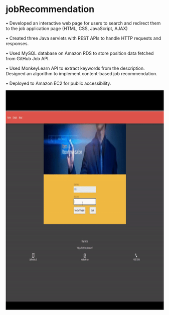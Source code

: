 # jobRecommendation


• Developed an interactive web page for users to search and redirect them to the job application page (HTML, CSS, JavaScript, AJAX)

• Created three Java servlets with REST APIs to handle HTTP requests and responses.

• Used MySQL database on Amazon RDS to store position data fetched from GitHub Job API.

• Used MonkeyLearn API to extract keywords from the description. Designed an algorithm to implement content-based job recommendation.

• Deployed to Amazon EC2 for public accessibility.


<img src="job-demo.gif" width="1280" height="700" />
